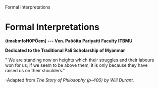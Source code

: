 Formal Interpretations
# **Formal Interpretations** 

**(tmabmfoH0PÖem)** 
**--- Ven. Paõóita** 
 **Pariyatti** **Faculty** 
 **ITBMU** 

**Dedicated to the Traditional Pali Scholarship of Myanmar**

" We are standing now on heights which their struggles and their labours won for 
us; if we seem to be above them, it is only because they have raised us on their 
shoulders." 

 -Adapted from *The Story of Philosophy (p-400) by Will Durant.*


